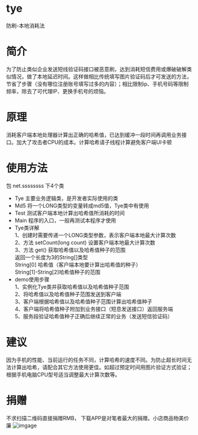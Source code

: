 # tye
防刷-本地消耗法
# 简介
为了防止类似企业发送短线验证码接口被恶意刷，达到消耗短信费用或爆破破解类似情况，做了本地延迟时间。这样做相比传统填写图片验证码后才可发送的方法，节省了步骤（没有哪位注册账号填写过多的内容）；相比限制ip、手机号码等限制频率，除去了可代理IP、更换手机号的烦恼。
# 原理
消耗客户端本地处理器计算出正确的哈希值，已达到缓冲一段时间再调用业务接口。加大了攻击者CPU的成本。计算哈希请子线程计算避免客户端UI卡顿
# 使用方法
包 net.ssssssss 下4个类  
* Tye 主要业务逻辑类，是开发者实际使用的类  
* Md5 将一个LONG类型的变量转成md5值，Tye类中有使用  
* Test 测试客户端本地计算出哈希值所消耗的时间  
* Main 程序的入口，一般再测试本程序才使用  
* Tye类详解  
    1、创建时需要传递一个LONG类型参数，表示客户端本地最大计算次数  
    2、方法 setCount(long count) 设置客户端本地最大计算次数  
    3、方法 get() 获取哈希值以及哈希值种子的范围  
        返回一个长度为3的String[]类型   
        String[0] 哈希值（客户端本地要计算出哈希值的种子）  
        String[1]-String[2]哈希值种子的范围  
* demo使用步骤  
    1、实例化Tye类并获取哈希值以及哈希值种子范围  
    2、将哈希值以及哈希值种子范围发送到客户端  
    3、客户端根据哈希值以及哈希值种子范围计算出哈希值种子  
    4、客户端将哈希值种子附加到业务接口（短息发送接口）返回服务端  
    5、服务段验证哈希值种子正确后继续正常的业务（发送短信验证码）  
# 建议
因为手机的性能、当前运行的任务不同，计算哈希的速度不同。为防止超长时间无法计算出哈希，请配合其它方法使用更佳。如超过预定时间用图片验证方式验证；根据手机电脑CPU型号适当调整最大计算次数等。
# 捐赠
不求扫描二维码直接捐赠RMB， 下载APP是对笔者最大的捐赠。小店商品物美价廉
![imgage](http://tyemall.com/img/bg.png)

